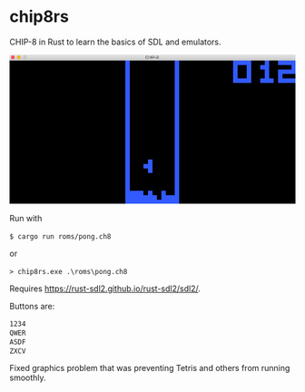 # chip8rs
CHIP-8 in Rust to learn the basics of SDL and emulators.

<img src="./tetris.png">

Run with 

`$ cargo run roms/pong.ch8`

or

`> chip8rs.exe .\roms\pong.ch8`

Requires https://rust-sdl2.github.io/rust-sdl2/sdl2/. 

Buttons are:
~~~~
1234
QWER
ASDF
ZXCV
~~~~
Fixed graphics problem that was preventing Tetris and others from running smoothly.
